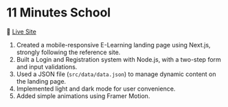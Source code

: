 # 11 Minutes School

🚀 [Live Site](https://11minuteschool-client.vercel.app/)

1. Created a mobile-responsive E-Learning landing page using Next.js, strongly following the reference site.
2. Built a Login and Registration system with Node.js, with a two-step form and input validations.
3. Used a JSON file (`src/data/data.json`) to manage dynamic content on the landing page.
4. Implemented light and dark mode for user convenience.
5. Added simple animations using Framer Motion.
